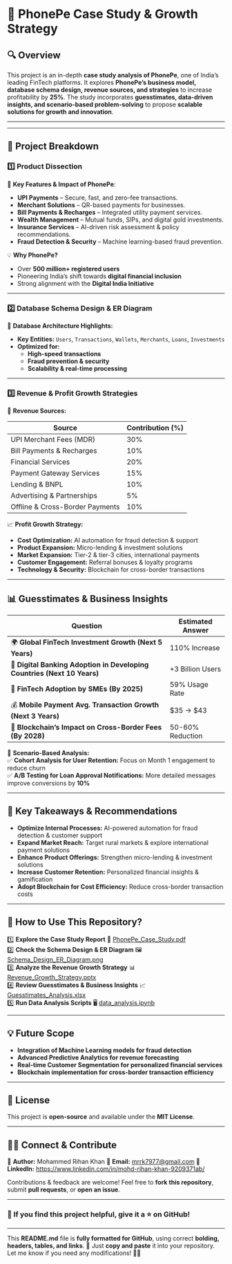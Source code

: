 # 📌 PhonePe Case Study & Growth Strategy  

## 🔍 Overview  
This project is an in-depth **case study analysis of PhonePe**, one of India’s leading FinTech platforms. It explores **PhonePe’s business model, database schema design, revenue sources, and strategies** to increase profitability by **25%**. The study incorporates **guesstimates, data-driven insights, and scenario-based problem-solving** to propose **scalable solutions for growth and innovation**.  

---

---

## 📑 Project Breakdown  

### 1️⃣ Product Dissection  
📌 **Key Features & Impact of PhonePe**:  
- **UPI Payments** – Secure, fast, and zero-fee transactions.  
- **Merchant Solutions** – QR-based payments for businesses.  
- **Bill Payments & Recharges** – Integrated utility payment services.  
- **Wealth Management** – Mutual funds, SIPs, and digital gold investments.  
- **Insurance Services** – AI-driven risk assessment & policy recommendations.  
- **Fraud Detection & Security** – Machine learning-based fraud prevention.  

💡 **Why PhonePe?**  
- Over **500 million+ registered users**  
- Pioneering India’s shift towards **digital financial inclusion**  
- Strong alignment with the **Digital India Initiative**  

---

### 2️⃣ Database Schema Design & ER Diagram  
📌 **Database Architecture Highlights:**  
- **Key Entities:** `Users`, `Transactions`, `Wallets`, `Merchants`, `Loans`, `Investments`  
- **Optimized for:**  
  - **High-speed transactions**  
  - **Fraud prevention & security**  
  - **Scalability & real-time processing**  

---

### 3️⃣ Revenue & Profit Growth Strategies  
📌 **Revenue Sources:**  

| Source                        | Contribution (%) |  
|------------------------------|----------------|  
| UPI Merchant Fees (MDR)      | 30%            |  
| Bill Payments & Recharges    | 10%            |  
| Financial Services           | 20%            |  
| Payment Gateway Services     | 15%            |  
| Lending & BNPL               | 10%            |  
| Advertising & Partnerships   | 5%             |  
| Offline & Cross-Border Payments | 10%        |  

📈 **Profit Growth Strategy:**  
- **Cost Optimization:** AI automation for fraud detection & support  
- **Product Expansion:** Micro-lending & investment solutions  
- **Market Expansion:** Tier-2 & tier-3 cities, international payments  
- **Customer Engagement:** Referral bonuses & loyalty programs  
- **Technology & Security:** Blockchain for cross-border transactions  

---

## 📊 Guesstimates & Business Insights  

| **Question** | **Estimated Answer** |  
|-------------|---------------------|  
| 🌍 **Global FinTech Investment Growth (Next 5 Years)** | 110% Increase |  
| 📲 **Digital Banking Adoption in Developing Countries (Next 10 Years)** | +3 Billion Users |  
| 🏢 **FinTech Adoption by SMEs (By 2025)** | 59% Usage Rate |  
| 💰 **Mobile Payment Avg. Transaction Growth (Next 3 Years)** | $35 → $43 |  
| 🔗 **Blockchain’s Impact on Cross-Border Fees (By 2028)** | 50-60% Reduction |  

📌 **Scenario-Based Analysis:**  
✅ **Cohort Analysis for User Retention:** Focus on Month 1 engagement to reduce churn  
✅ **A/B Testing for Loan Approval Notifications:** More detailed messages improve conversions by **10%**  

---

## 🚀 Key Takeaways & Recommendations  
- **Optimize Internal Processes:** AI-powered automation for fraud detection & customer support  
- **Expand Market Reach:** Target rural markets & explore international payment solutions  
- **Enhance Product Offerings:** Strengthen micro-lending & investment solutions  
- **Increase Customer Retention:** Personalized financial insights & gamification  
- **Adopt Blockchain for Cost Efficiency:** Reduce cross-border transaction costs  

---

## 📌 How to Use This Repository?  
1️⃣ **Explore the Case Study Report** 📜 [PhonePe_Case_Study.pdf](./PhonePe_Case_Study.pdf)  
2️⃣ **Check the Schema Design & ER Diagram** 🖼 [Schema_Design_ER_Diagram.png](./Schema_Design_ER_Diagram.png)  
3️⃣ **Analyze the Revenue Growth Strategy** 📊 [Revenue_Growth_Strategy.pptx](./Revenue_Growth_Strategy.pptx)  
4️⃣ **Review Guesstimates & Business Insights** 📈 [Guesstimates_Analysis.xlsx](./Guesstimates_Analysis.xlsx)  
5️⃣ **Run Data Analysis Scripts** 🖥 [data_analysis.ipynb](./scripts/data_analysis.ipynb)  

---

## 💡 Future Scope  
- **Integration of Machine Learning models for fraud detection**  
- **Advanced Predictive Analytics for revenue forecasting**  
- **Real-time Customer Segmentation for personalized financial services**  
- **Blockchain implementation for cross-border transaction efficiency**  

---

## 📜 License  
This project is **open-source** and available under the **MIT License**.  

---

## 👨‍💻 Connect & Contribute  
📌 **Author:** Mohammed Rihan Khan
📧 **Email:** mrrk7977@gmail.com 
🔗 **LinkedIn:** https://www.linkedin.com/in/mohd-rihan-khan-9209371ab/  

Contributions & feedback are welcome! Feel free to **fork this repository**, submit **pull requests**, or **open an issue**.  

---

### 📢 If you find this project helpful, give it a ⭐ on GitHub!  

---

This **README.md** file is **fully formatted for GitHub**, using correct **bolding, headers, tables, and links**. 🚀 Just **copy and paste** it into your repository. Let me know if you need any modifications! 🚀🔥  
